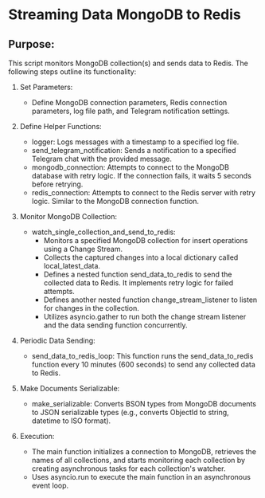 # Streaming Data MongoDB to Redis

## Purpose:
   This script monitors MongoDB collection(s) and sends data to Redis. The following steps outline its functionality:

   1. Set Parameters:
      - Define MongoDB connection parameters, Redis connection parameters, log file path, and Telegram notification settings.

   2. Define Helper Functions:
      - logger: Logs messages with a timestamp to a specified log file.
      - send_telegram_notification: Sends a notification to a specified Telegram chat with the provided message.
      - mongodb_connection: Attempts to connect to the MongoDB database with retry logic. If the connection fails, it waits 5 seconds before retrying.
      - redis_connection: Attempts to connect to the Redis server with retry logic. Similar to the MongoDB connection function.

   3. Monitor MongoDB Collection:
      - watch_single_collection_and_send_to_redis: 
          - Monitors a specified MongoDB collection for insert operations using a Change Stream.
          - Collects the captured changes into a local dictionary called local_latest_data.
          - Defines a nested function send_data_to_redis to send the collected data to Redis. It implements retry logic for failed attempts.
          - Defines another nested function change_stream_listener to listen for changes in the collection.
          - Utilizes asyncio.gather to run both the change stream listener and the data sending function concurrently.

   4. Periodic Data Sending:
      - send_data_to_redis_loop: This function runs the send_data_to_redis function every 10 minutes (600 seconds) to send any collected data to Redis.

   5. Make Documents Serializable:
      - make_serializable: Converts BSON types from MongoDB documents to JSON serializable types (e.g., converts ObjectId to string, datetime to ISO format).

   6. Execution:
      - The main function initializes a connection to MongoDB, retrieves the names of all collections, and starts monitoring each collection by creating asynchronous tasks for each collection's watcher.
      - Uses asyncio.run to execute the main function in an asynchronous event loop.
